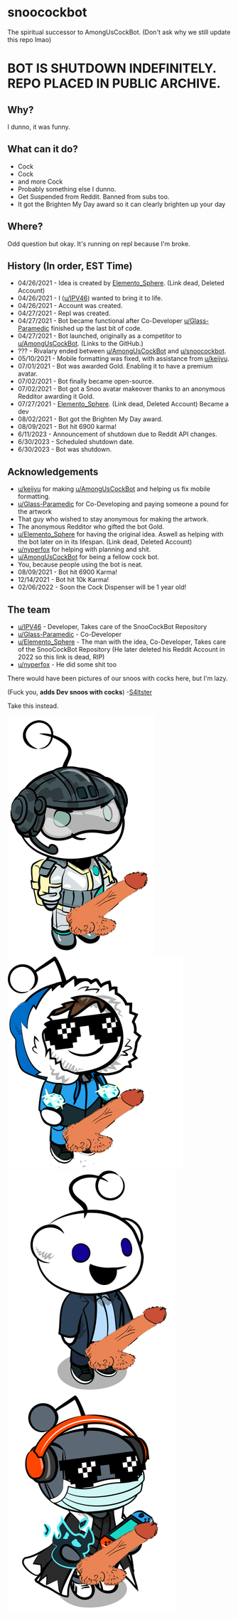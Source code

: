 # snoocockbot
The spiritual successor to AmongUsCockBot. (Don't ask why we still update this repo lmao)

# BOT IS SHUTDOWN INDEFINITELY. REPO PLACED IN PUBLIC ARCHIVE.

## Why?
I dunno, it was funny.

## What can it do?
- Cock
- Cock
- and more Cock
- Probably something else I dunno.
- Get Suspended from Reddit. Banned from subs too.
- It got the Brighten My Day award so it can clearly brighten up your day

## Where?
Odd question but okay. It's running on repl because I'm broke.

## History (In order, EST Time)
- 04/26/2021 - Idea is created by [Elemento_Sphere](https://www.reddit.com/user/Elemento_Sphere). (Link dead, Deleted Account)
- 04/26/2021 - I ([u/IPV46](https://www.reddit.com/user/IPV46)) wanted to bring it to life.
- 04/26/2021 - Account was created.
- 04/27/2021 - Repl was created.
- 04/27/2021 - Bot became functional after Co-Developer [u/Glass-Paramedic](https://www.reddit.com/user/Glass-Paramedic) finished up the last bit of code.
- 04/27/2021 - Bot launched, originally as a competitor to [u/AmongUsCockBot](https://github.com/nlanson/AmongUsCockBot). (Links to the GitHub.)
- ??? - Rivalary ended between [u/AmongUsCockBot](https://github.com/nlanson/AmongUsCockBot) and [u/snoocockbot](https://www.reddit.com/user/snoocockbot).
- 05/10/2021 - Mobile formatting was fixed, with assistance from [u/keijyu](https://www.reddit.com/user/keijyu).
- 07/01/2021 - Bot was awarded Gold. Enabling it to have a premium avatar.
- 07/02/2021 - Bot finally became open-source.
- 07/02/2021 - Bot got a Snoo avatar makeover thanks to an anonymous Redditor awarding it Gold.
- 07/27/2021 - [Elemento_Sphere](https://www.reddit.com/user/Elemento_Sphere). (Link dead, Deleted Account) Became a dev
- 08/02/2021 - Bot got the Brighten My Day award.
- 08/09/2021 - Bot hit 6900 karma!
- 6/11/2023 - Announcement of shutdown due to Reddit API changes.
- 6/30/2023 - Scheduled shutdown date.
- 6/30/2023 - Bot was shutdown.

## Acknowledgements
- [u/keijyu](https://www.reddit.com/user/keijyu) for making [u/AmongUsCockBot](https://github.com/nlanson/AmongUsCockBot) and helping us fix mobile formatting.
- [u/Glass-Paramedic](https://www.reddit.com/user/Glass-Paramedic) for Co-Developing and paying someone a pound for the artwork
- That guy who wished to stay anonymous for making the artwork.
- The anonymous Redditor who gifted the bot Gold.
- [u/Elemento_Sphere](https://www.reddit.com/user/Elemento_Sphere) for having the original idea. Aswell as helping with the bot later on in its lifespan. (Link dead, Deleted Account)
- [u/nyperfox](https://www.reddit.com/user/nyperfox) for helping with planning and shit.
- [u/AmongUsCockBot](https://github.com/nlanson/AmongUsCockBot) for being a fellow cock bot.
- You, because people using the bot is neat.
- 08/09/2021 - Bot hit 6900 Karma!
- 12/14/2021 - Bot hit 10k Karma!
- 02/06/2022 - Soon the Cock Dispenser will be 1 year old!

## The team
- [u/IPV46](https://www.reddit.com/user/IPV46) - Developer, Takes care of the SnooCockBot Repository
- [u/Glass-Paramedic](https://www.reddit.com/user/Glass-Paramedic) - Co-Developer
- [u/Elemento_Sphere](https://www.reddit.com/user/Elemento_Sphere) - The man with the idea, Co-Developer, Takes care of the SnooCockBot Repository (He later deleted his Reddit Account in 2022 so this link is dead, RIP)
- [u/nyperfox](https://www.reddit.com/user/nyperfox) - He did some shit too


There would have been pictures of our snoos with cocks here, but I'm lazy.

(Fuck you, **adds Dev snoos with cocks**) -[S4ltster](https://github.com/S4ltster)


Take this instead.


![Snoo Cocks](Elemento_Spherewithacock.png)
![Snoo Cocks](IPV46Withacock.png)
![Snoo Cocks](Glass-ParamedicWithaCock.png)
![Snoo Cocks](NyperfoxWithaCock.png)
